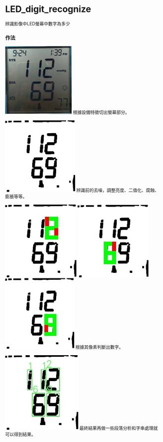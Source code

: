 # LED_digit_recognize
辨識影像中LED螢幕中數字為多少

<h3>作法</h3>

![image](https://github.com/yizZhang0421/LED_digit_recognize/raw/master/readme_image/origin.jpg)
根據設備特徵切出螢幕部分。</br>
</br>
![image](https://github.com/yizZhang0421/LED_digit_recognize/raw/master/readme_image/denoise.jpg)
辨識前的去噪，調整亮度、二值化、腐蝕、膨脹等等。</br>
</br>
![image](https://github.com/yizZhang0421/LED_digit_recognize/raw/master/readme_image/2.jpg)
![image](https://github.com/yizZhang0421/LED_digit_recognize/raw/master/readme_image/6.jpg)
![image](https://github.com/yizZhang0421/LED_digit_recognize/raw/master/readme_image/9.jpg)
根據其像素判斷出數字。</br>
</br>
![image](https://github.com/yizZhang0421/LED_digit_recognize/raw/master/readme_image/finish.jpg)
最終結果再做一些段落分析和字串處理就可以得到結果。</br>
</br>
